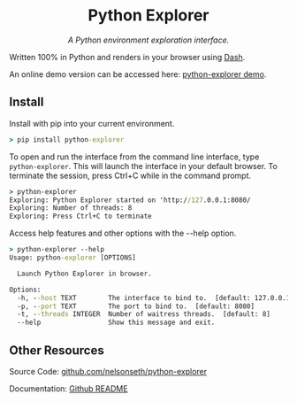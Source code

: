 <h1 style="text-align: center">Python Explorer</h1>

<p style="text-align: center; font-style: italic">A Python environment exploration interface.</p>

Written 100% in Python and renders in your browser using [Dash](https://dash.plotly.com).

An online demo version can be accessed here: [python-explorer demo](https://python-explorer.onrender.com/).

Install
-------
Install with pip into your current environment.

```cmd
> pip install python-explorer
```
To open and run the interface from the command line interface, type ```python-explorer```. This will launch the interface in your default browser. To terminate the session, press Ctrl+C while in the command prompt.

```cmd
> python-explorer
Exploring: Python Explorer started on 'http://127.0.0.1:8080/
Exploring: Number of threads: 8
Exploring: Press Ctrl+C to terminate
```
Access help features and other options with the --help option.

```cmd
> python-explorer --help
Usage: python-explorer [OPTIONS]

  Launch Python Explorer in browser.

Options:
  -h, --host TEXT        The interface to bind to.  [default: 127.0.0.1]
  -p, --port TEXT        The port to bind to.  [default: 8080]
  -t, --threads INTEGER  Number of waitress threads.  [default: 8]
  --help                 Show this message and exit.
```

Other Resources
---------------
Source Code: [github.com/nelsonseth/python-explorer](https://github.com/nelsonseth/python-explorer)

Documentation: [Github README](https://github.com/nelsonseth/python-explorer/blob/main/README.md)